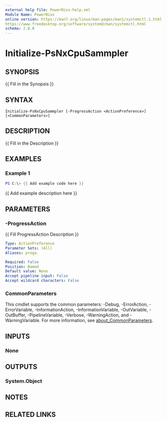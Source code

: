 ```yaml
---
external help file: PowerNixx-help.xml
Module Name: PowerNixx
online version: https://man7.org/linux/man-pages/man1/systemctl.1.html
https://www.freedesktop.org/software/systemd/man/systemctl.html
schema: 2.0.0
---
```


# Initialize-PsNxCpuSammpler

## SYNOPSIS
{{ Fill in the Synopsis }}

## SYNTAX

```
Initialize-PsNxCpuSammpler [-ProgressAction <ActionPreference>] [<CommonParameters>]
```

## DESCRIPTION
{{ Fill in the Description }}

## EXAMPLES

### Example 1
```powershell
PS C:\> {{ Add example code here }}
```

{{ Add example description here }}

## PARAMETERS

### -ProgressAction
{{ Fill ProgressAction Description }}

```yaml
Type: ActionPreference
Parameter Sets: (All)
Aliases: proga

Required: False
Position: Named
Default value: None
Accept pipeline input: False
Accept wildcard characters: False
```

### CommonParameters
This cmdlet supports the common parameters: -Debug, -ErrorAction, -ErrorVariable, -InformationAction, -InformationVariable, -OutVariable, -OutBuffer, -PipelineVariable, -Verbose, -WarningAction, and -WarningVariable. For more information, see [about_CommonParameters](http://go.microsoft.com/fwlink/?LinkID=113216).

## INPUTS

### None

## OUTPUTS

### System.Object
## NOTES

## RELATED LINKS

